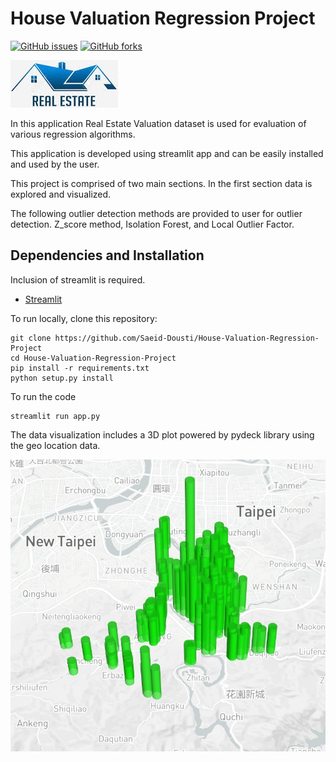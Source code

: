 # House Valuation Regression Project

[![GitHub issues](https://img.shields.io/github/issues/Saeid-Dousti/House-Valuation-Regression-Project)](http://github.com/Saeid-Dousti/House-Valuation-Regression-Project/issues)
[![GitHub forks](https://img.shields.io/github/forks/Saeid-Dousti/House-Valuation-Regression-Project)](http://github.com/Saeid-Dousti/House-Valuation-Regression-Project/network)

<p align="left">
  <img src="config\logo.jfif">
</p>

In this application Real Estate Valuation dataset is used for evaluation of various regression algorithms.

This application is developed using streamlit app and can be easily installed and used by the user.

This project is comprised of two main sections. In the first section data is explored and visualized. 

The following outlier detection methods are provided to user for outlier detection.
Z_score method, Isolation Forest, and Local Outlier Factor.

## Dependencies and Installation

Inclusion of streamlit is required.

- [Streamlit](streamlit.io)

To run locally, clone this repository:
```
git clone https://github.com/Saeid-Dousti/House-Valuation-Regression-Project
cd House-Valuation-Regression-Project
pip install -r requirements.txt
python setup.py install
```
To run the code
```
streamlit run app.py
```

The data visualization includes a 3D plot powered by pydeck library using the geo location data.

<p align="left">
  <img src="config\3d_GIO.jpg">
</p>





